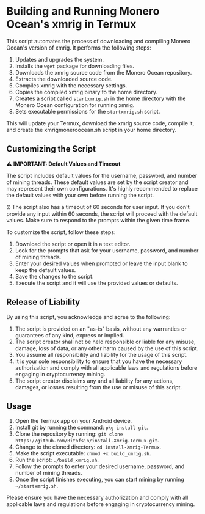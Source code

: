 # Building and Running Monero Ocean's xmrig in Termux

This script automates the process of downloading and compiling Monero Ocean's version of xmrig. It performs the following steps:

1. Updates and upgrades the system.
2. Installs the `wget` package for downloading files.
3. Downloads the xmrig source code from the Monero Ocean repository.
4. Extracts the downloaded source code.
5. Compiles xmrig with the necessary settings.
6. Copies the compiled xmrig binary to the home directory.
7. Creates a script called `startxmrig.sh` in the home directory with the Monero Ocean configuration for running xmrig.
8. Sets executable permissions for the `startxmrig.sh` script.

This will update your Termux, download the xmrig source code, compile it, and create the xmrigmoneroocean.sh script in your home directory.

## Customizing the Script

⚠️ **IMPORTANT: Default Values and Timeout**

The script includes default values for the username, password, and number of mining threads. These default values are set by the script creator and may represent their own configurations. It's highly recommended to replace the default values with your own before running the script.

⏰ The script also has a timeout of 60 seconds for user input. If you don't provide any input within 60 seconds, the script will proceed with the default values. Make sure to respond to the prompts within the given time frame.

To customize the script, follow these steps:

1. Download the script or open it in a text editor.
2. Look for the prompts that ask for your username, password, and number of mining threads.
3. Enter your desired values when prompted or leave the input blank to keep the default values.
4. Save the changes to the script.
5. Execute the script and it will use the provided values or defaults.

## Release of Liability

By using this script, you acknowledge and agree to the following:

1. The script is provided on an "as-is" basis, without any warranties or guarantees of any kind, express or implied.
2. The script creator shall not be held responsible or liable for any misuse, damage, loss of data, or any other harm caused by the use of this script.
3. You assume all responsibility and liability for the usage of this script.
4. It is your sole responsibility to ensure that you have the necessary authorization and comply with all applicable laws and regulations before engaging in cryptocurrency mining.
5. The script creator disclaims any and all liability for any actions, damages, or losses resulting from the use or misuse of this script.

## Usage

1. Open the Termux app on your Android device.
2. Install git by running the command: `pkg install git`.
3. Clone the repository by running: `git clone https://github.com/Bitofsin/install-Xmrig-Termux.git`.
4. Change to the cloned directory: `cd install-Xmrig-Termux`.
5. Make the script executable: `chmod +x build_xmrig.sh`.
6. Run the script: `./build_xmrig.sh`.
7. Follow the prompts to enter your desired username, password, and number of mining threads.
8. Once the script finishes executing, you can start mining by running `~/startxmrig.sh`.

Please ensure you have the necessary authorization and comply with all applicable laws and regulations before engaging in cryptocurrency mining.

